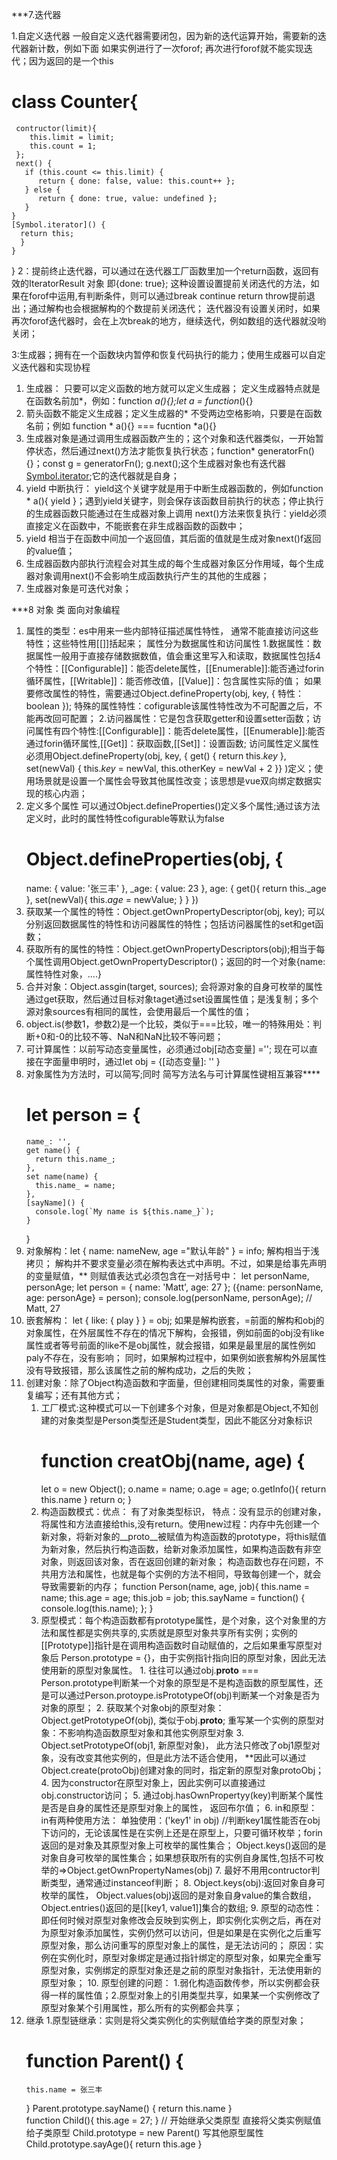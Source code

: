 
***7.迭代器

1.自定义迭代器 一般自定义迭代器需要闭包，因为新的迭代运算开始，需要新的迭代器新计数，例如下面 如果实例进行了一次forof; 再次进行forof就不能实现迭代；因为返回的是一个this 
 # class Counter{
     contructor(limit){
        this.limit = limit;
        this.count = 1;
     };
     next() { 
       if (this.count <= this.limit) { 
          return { done: false, value: this.count++ }; 
       } else { 
          return { done: true, value: undefined }; 
       } 
    } 
    [Symbol.iterator]() { 
      return this; 
      }
    }
  }
2：提前终止迭代器，可以通过在迭代器工厂函数里加一个return函数，返回有效的IteratorResult 对象 即{done: true}; 这种设置设置提前关闭迭代的方法，如果在forof中运用,有判断条件，则可以通过break continue return throw提前退出；通过解构也会根据解构的个数提前关闭迭代； 迭代器没有设置关闭时，如果再次forof迭代器时，会在上次break的地方，继续迭代，例如数组的迭代器就没哟关闭；
    
3:生成器；拥有在一个函数块内暂停和恢复代码执行的能力；使用生成器可以自定义迭代器和实现协程
   1. 生成器： 只要可以定义函数的地方就可以定义生成器； 定义生成器特点就是在函数名前加*，例如：function *a(){};let a = function*(){}
   2. 箭头函数不能定义生成器；定义生成器的* 不受两边空格影响，只要是在函数名前；例如 function * a(){} === fucntion *a(){}
   3. 生成器对象是通过调用生成器函数产生的；这个对象和迭代器类似，一开始暂停状态，然后通过next()方法才能恢复执行状态；function* generatorFn() {}；const g = generatorFn(); g.next();这个生成器对象也有迭代器[Symbol.iterator]();它的迭代器就是自身；
   4. yield 中断执行： yield这个关键字就是用于中断生成器函数的，例如function * a(){ yield }；遇到yield关键字，则会保存该函数目前执行的状态；停止执行的生成器函数只能通过在生成器对象上调用 next()方法来恢复执行：yield必须直接定义在函数中，不能嵌套在非生成器函数的函数中；
   5. yield 相当于在函数中间加一个返回值，其后面的值就是生成对象next()f返回的value值；
   6. 生成器函数内部执行流程会对其生成的每个生成器对象区分作用域，每个生成器对象调用next()不会影响生成函数执行产生的其他的生成器；
   7. 生成器对象是可迭代对象；
   
***8 对象 类 面向对象编程

1. 属性的类型：es中用来一些内部特征描述属性特性， 通常不能直接访问这些特性；这些特性用[[]]括起来； 属性分为数据属性和访问属性
   1.数据属性：数据属性一般用于直接存储数据数值，值会重这里写入和读取，数据属性包括4个特性：[[Configurable]]：能否delete属性，[[Enumerable]]:能否通过forin循环属性，[[Writable]]：能否修改值，[[Value]]：包含属性实际的值； 如果要修改属性的特性，需要通过Object.defineProperty(obj, key, { 特性： boolean }); 特殊的属性特性：cofigurable该属性特性改为不可配置之后，不能再改回可配置；
   2.访问器属性：它是包含获取getter和设置setter函数；访问属性有四个特性:[[Configurable]]：能否delete属性，[[Enumerable]]:能否通过forin循环属性,[[Get]]：获取函数,[[Set]]：设置函数; 访问属性定义属性必须用Object.defineProperty(obj, key, { get() { return this._key_ }, set(newVal) { this._key_ = newVal, this.otherKey = newVal + 2 }} )定义；使用场景就是设置一个属性会导致其他属性改变；该思想是vue双向绑定数据实现的核心内涵；
2. 定义多个属性
   可以通过Object.defineProperties()定义多个属性;通过该方法定义时，此时的属性特性cofigurable等默认为false
   # Object.defineProperties(obj, {
     name: {
       value: '张三丰'
     },
     _age: {
       value: 23
     },
     age: {
       get(){
         return this._age   
       },
       set(newVal){
         this._age_ = newValue;
       }
     }
   })
3. 获取某一个属性的特性：Object.getOwnPropertyDescriptor(obj, key); 可以分别返回数据属性的特性和访问器属性的特性；包括访问器属性的set和get函数；
4. 获取所有的属性的特性：Object.getOwnPropertyDescriptors(obj);相当于每个属性调用Object.getOwnPropertyDescriptor()；返回的时一个对象{name: 属性特性对象，....}
5. 合并对象：Object.assgin(target, sources); 会将源对象的自身可枚举的属性通过get获取，然后通过目标对象taget通过set设置属性值；是浅复制；多个源对象sources有相同的属性，会使用最后一个属性的值；
6. object.is(参数1，参数2)是一个比较，类似于===比较，唯一的特殊用处：判断+0和-0的比较不等、NaN和NaN比较不等问题；
7. 可计算属性：以前写动态变量属性，必须通过obj[动态变量] =''; 现在可以直接在字面量申明时，通过let obj = {[动态变量]: '' }
8. 对象属性为方法时，可以简写;同时 简写方法名与可计算属性键相互兼容****
   #  let person = { 
       name_: '', 
       get name() { 
         return this.name_; 
       }, 
       set name(name) { 
         this.name_ = name; 
       }, 
       [sayName]() { 
         console.log(`My name is ${this.name_}`); 
       } 
      }
9. 对象解构：let { name: nameNew, age ="默认年龄" } = info;  解构相当于浅拷贝；
   解构并不要求变量必须在解构表达式中声明。不过，如果是给事先声明的变量赋值，** 则赋值表达式必须包含在一对括号中：
   let personName, personAge; 
   let person = { 
    name: 'Matt', 
    age: 27 
   }; 
   ({name: personName, age: personAge} = person); 
   console.log(personName, personAge); // Matt, 27
10. 嵌套解构： let { like: { play } }  = obj; 如果是解构嵌套，=前面的解构和obj的对象属性，在外层属性不存在的情况下解构，会报错，例如前面的obj没有like属性或者等号前面的like不是obj属性，就会报错，如果是最里层的属性例如paly不存在，没有影响； 同时，如果解构过程中，如果例如嵌套解构外层属性没有导致报错，那么该属性之前的解构成功，之后的失败；
11. 创建对象：除了Object构造函数和字面量，但创建相同类属性的对象，需要重复编写；还有其他方式；
    1. 工厂模式:这种模式可以一下创建多个对象，但是对象都是Object,不知创建的对象类型是Person类型还是Student类型，因此不能区分对象标识
       # function creatObj(name, age) {
         let o = new Object();
         o.name = name;
         o.age = age;
         o.getInfo(){
           return this.name
         }
         return o;
       }
     2. 构造函数模式：优点： 有了对象类型标识， 特点：没有显示的创建对象，将属性和方法直接给this,没有return。使用new过程：内存中先创建一个新对象，将新对象的__proto__被赋值为构造函数的prototype，将this赋值为新对象，然后执行构造函数，给新对象添加属性，如果构造函数有非空对象，则返回该对象，否在返回创建的新对象；  构造函数也存在问题，不共用方法和属性，也就是每个实例的方法不相同，导致每创建一个，就会导致需要新的内存；
       function Person(name, age, job){ 
         this.name = name; 
         this.age = age; 
         this.job = job; 
         this.sayName = function() { 
           console.log(this.name); 
         }; 
        }
      3. 原型模式：每个构造函数都有prototype属性，是个对象，这个对象里的方法和属性都是实例共享的,实质就是原型对象共享所有实例；实例的[[Prototype]]指针是在调用构造函数时自动赋值的，之后如果重写原型对象后 Person.prototype = {}，由于实例指针指向旧的原型对象，因此无法使用新的原型对象属性。 
        1. 往往可以通过obj.__proto__ === Person.prototype判断某一个对象的原型是不是构造函数的原型属性，还是可以通过Person.protoype.isPrototypeOf(obj)判断某一个对象是否为对象的原型；
        2. 获取某个对象obj的原型对象： Object.getPrototypeOf(obj), 类似于obj.__proto__; 重写某一个实例的原型对象：不影响构造函数原型对象和其他实例原型对象
        3. Object.setPrototypeOf(obj1, 新原型对象)， 此方法只修改了obj1原型对象，没有改变其他实例的，但是此方法不适合使用， **因此可以通过Object.create(protoObj)创建对象的同时，指定新的原型对象protoObj； 
        4. 因为constructor在原型对象上，因此实例可以直接通过obj.constructor访问；
        5. 通过obj.hasOwnPropertyy(key)判断某个属性是否是自身的属性还是原型对象上的属性， 返回布尔值；
        6. in和原型： in有两种使用方法： 单独使用：('key1' in obj) //判断key1属性能否在obj下访问的，无论该属性是在实例上还是在原型上，只要可循环枚举；forin返回的是对象及其原型对象上可枚举的属性集合； Object.keys()返回的是对象自身可枚举的属性集合；如果想获取所有的实例自身属性,包括不可枚举的=>Object.getOwnPropertyNames(obj)
        7. 最好不用用contructor判断类型，通常通过instanceof判断；
        8. Object.keys(obj):返回对象自身可枚举的属性， Object.values(obj)返回的是对象自身value的集合数组， Object.entries()返回的是[[key1, value1]]集合的数组;
        9. 原型的动态性：即任何时候对原型对象修改会反映到实例上，即实例化实例之后，再在对为原型对象添加属性，实例仍然可以访问，但是如果是在实例化之后重写原型对象，那么访问重写的原型对象上的属性，是无法访问的； 原因：实例在实例化时，原型对象绑定是通过指针绑定的原型对象，如果完全重写原型对象，实例绑定的原型对象还是之前的原型对象指针，无法使用新的原型对象；
        10. 原型创建的问题： 1.弱化构造函数传参，所以实例都会获得一样的属性值；2.原型对象上的引用类型共享，如果某一个实例修改了原型对象某个引用属性，那么所有的实例都会共享；
12. 继承
    1.原型链继承：实则是将父类实例化的实例赋值给字类的原型对象；
      # function Parent() {
        this.name = 张三丰
      }
      Parent.prototype.sayName() {
        return this.name
      }  
      function Child(){
        this.age = 27;
      }
      // 开始继承父类原型 直接将父类实例赋值给子类原型
      Child.prototype = new Parent()
      写其他原型属性
      Child.prototype.sayAge(){
        return this.age
      }
      

